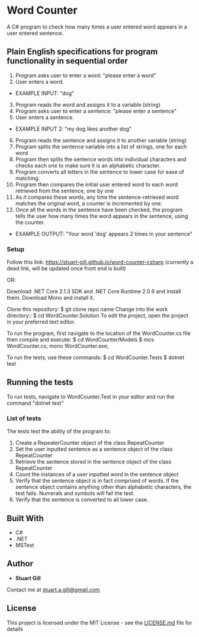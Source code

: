 # Word Counter

A C# program to check how many times a user entered word appears in a user entered sentence.

## Plain English specifications for program functionality in sequential order

1. Program asks user to enter a word: "please enter a word"
2. User enters a word. 
* EXAMPLE INPUT: "dog"
3. Program reads the word and assigns it to a variable (string)
4. Program asks user to enter a sentence: "please enter a sentence"
5. User enters a sentence. 
* EXAMPLE INPUT 2: "my dog likes another dog"
6. Program reads the sentence and assigns it to another variable (string)
7. Program splits the sentence variable into a list of strings, one for each word
8. Program then splits the sentence words into individual characters and checks each one to make sure it is an alphabetic character.
9. Program converts all letters in the sentence to lower case for ease of matching.
10. Program then compares the initial user entered word to each word retrieved from the sentence, one by one
11. As it compares these words, any time the sentence-retrieved word matches the original word, a counter is incremented by one.
12. Once all the words in the sentence have been checked, the program tells the user how many times the word appears in the sentence, using the counter. 
* EXAMPLE OUTPUT: "Your word 'dog' appears 2 times in your sentence"

### Setup

Follow this link: https://stuart-gill.github.io/word-counter-csharp (currently a dead link, will be updated once front end is built)

OR:

Download .NET Core 2.1.3 SDK and .NET Core Runtime 2.0.9 and install them. Download Mono and install it.

Clone this repository: $ git clone repo name
Change into the work directory:: $ cd WordCounter.Solution
To edit the project, open the project in your preferred text editor.

To run the program, first navigate to the location of the WordCounter.cs file then compile and execute: $ cd WordCounter/Models $ mcs WordCounter.cs; mono WordCounter.exe;

To run the tests, use these commands: $ cd WordCounter.Tests $ dotnet test 

## Running the tests

To run tests, navigate to WordCounter.Test in your editor and run the command "dotnet test"

### List of tests

The tests test the ability of the program to:
1. Create a RepeaterCounter object of the class RepeatCounter
2. Set the user inputted sentence as a sentence object of the class RepeatCounter
3. Retrieve the sentence stored in the sentence object of the class RepeatCounter
4. Count the instances of a user inputted word in the sentence object
5. Verify that the sentence object is in fact comprised of words. If the sentence object contains anything other than alphabetic characters, the test fails. Numerals and symbols will fail the test. 
6. Verify that the sentence is converted to all lower case. 

## Built With

* C#
* .NET
* MSTest


## Author

* **Stuart Gill** 

Contact me at stuart.a.gill@gmail.com

## License

This project is licensed under the MIT License - see the [LICENSE.md](LICENSE.md) file for details
